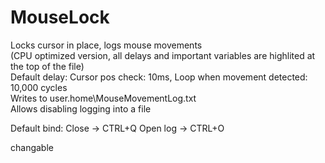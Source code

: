 # MouseLock
Locks cursor in place, logs mouse movements                                                                                                                                                                                                    
(CPU optimized version, all delays and important variables are highlited at the top of the file)                                                                                                                                                                                                   
Default delay: Cursor pos check: 10ms, Loop when movement detected: 10,000 cycles                                                                                                                                                                                                   
Writes to user.home\MouseMovementLog.txt                                                                                                                                                                                                                                           
Allows disabling logging into a file                                                                                                                                                                                                                                          

Default bind:
Close -> CTRL+Q
Open log -> CTRL+O

changable
